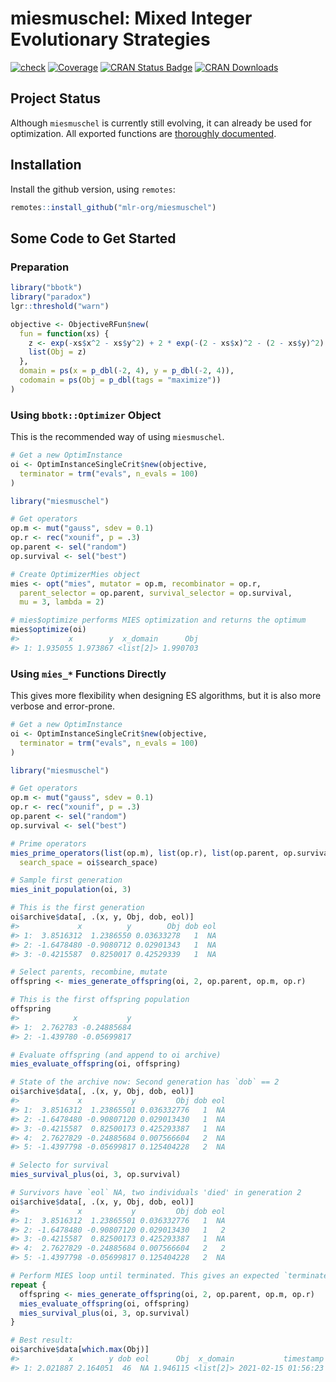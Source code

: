 
# miesmuschel: Mixed Integer Evolutionary Strategies

[![check](https://github.com/mlr-org/miesmuschel/actions/workflows/check.yml/badge.svg)](https://github.com/mlr-org/miesmuschel/actions/workflows/check.yml)
[![Coverage](https://codecov.io/github/mlr-org/miesmuschel/branch/master/graphs/badge.svg)](https://codecov.io/github/mlr-org/miesmuschel)
[![CRAN Status Badge](https://www.r-pkg.org/badges/version/miesmuschel)](https://CRAN.R-project.org/package=miesmuschel)
[![CRAN Downloads](https://cranlogs.r-pkg.org/badges/miesmuschel)](https://CRAN.R-project.org/package=miesmuschel)

## Project Status

Although `miesmuschel` is currently still evolving, it can already be used for optimization. All exported functions are [thoroughly documented](https://mlr-org.github.io/miesmuschel/reference/index.html).

## Installation

Install the github version, using `remotes`:

```r
remotes::install_github("mlr-org/miesmuschel")
```

## Some Code to Get Started

### Preparation

```r
library("bbotk")
library("paradox")
lgr::threshold("warn")

objective <- ObjectiveRFun$new(
  fun = function(xs) {
    z <- exp(-xs$x^2 - xs$y^2) + 2 * exp(-(2 - xs$x)^2 - (2 - xs$y)^2)
    list(Obj = z)
  },
  domain = ps(x = p_dbl(-2, 4), y = p_dbl(-2, 4)),
  codomain = ps(Obj = p_dbl(tags = "maximize"))
)
```

### Using `bbotk::Optimizer` Object

This is the recommended way of using `miesmuschel`.

```r
# Get a new OptimInstance
oi <- OptimInstanceSingleCrit$new(objective,
  terminator = trm("evals", n_evals = 100)
)

library("miesmuschel")

# Get operators
op.m <- mut("gauss", sdev = 0.1)
op.r <- rec("xounif", p = .3)
op.parent <- sel("random")
op.survival <- sel("best")

# Create OptimizerMies object
mies <- opt("mies", mutator = op.m, recombinator = op.r,
  parent_selector = op.parent, survival_selector = op.survival,
  mu = 3, lambda = 2)

# mies$optimize performs MIES optimization and returns the optimum
mies$optimize(oi)
#>           x        y  x_domain      Obj
#> 1: 1.935055 1.973867 <list[2]> 1.990703
```

### Using `mies_*` Functions Directly

This gives more flexibility when designing ES algorithms, but it is also more verbose and error-prone.

```r
# Get a new OptimInstance
oi <- OptimInstanceSingleCrit$new(objective,
  terminator = trm("evals", n_evals = 100)
)

library("miesmuschel")

# Get operators
op.m <- mut("gauss", sdev = 0.1)
op.r <- rec("xounif", p = .3)
op.parent <- sel("random")
op.survival <- sel("best")

# Prime operators
mies_prime_operators(list(op.m), list(op.r), list(op.parent, op.survival),
  search_space = oi$search_space)

# Sample first generation
mies_init_population(oi, 3)

# This is the first generation
oi$archive$data[, .(x, y, Obj, dob, eol)]
#>             x          y        Obj dob eol
#> 1:  3.8516312  1.2386550 0.03633278   1  NA
#> 2: -1.6478480 -0.9080712 0.02901343   1  NA
#> 3: -0.4215587  0.8250017 0.42529339   1  NA

# Select parents, recombine, mutate
offspring <- mies_generate_offspring(oi, 2, op.parent, op.m, op.r)

# This is the first offspring population
offspring
#>            x           y
#> 1:  2.762783 -0.24885684
#> 2: -1.439780 -0.05699817

# Evaluate offspring (and append to oi archive)
mies_evaluate_offspring(oi, offspring)

# State of the archive now: Second generation has `dob` == 2 
oi$archive$data[, .(x, y, Obj, dob, eol)]
#>             x           y         Obj dob eol
#> 1:  3.8516312  1.23865501 0.036332776   1  NA
#> 2: -1.6478480 -0.90807120 0.029013430   1  NA
#> 3: -0.4215587  0.82500173 0.425293387   1  NA
#> 4:  2.7627829 -0.24885684 0.007566604   2  NA
#> 5: -1.4397798 -0.05699817 0.125404228   2  NA

# Selecto for survival
mies_survival_plus(oi, 3, op.survival)

# Survivors have `eol` NA, two individuals 'died' in generation 2
oi$archive$data[, .(x, y, Obj, dob, eol)]
#>             x           y         Obj dob eol
#> 1:  3.8516312  1.23865501 0.036332776   1  NA
#> 2: -1.6478480 -0.90807120 0.029013430   1   2
#> 3: -0.4215587  0.82500173 0.425293387   1  NA
#> 4:  2.7627829 -0.24885684 0.007566604   2   2
#> 5: -1.4397798 -0.05699817 0.125404228   2  NA

# Perform MIES loop until terminated. This gives an expected `terminated` error
repeat {
  offspring <- mies_generate_offspring(oi, 2, op.parent, op.m, op.r)
  mies_evaluate_offspring(oi, offspring)
  mies_survival_plus(oi, 3, op.survival)
}

# Best result:
oi$archive$data[which.max(Obj)]
#>           x        y dob eol      Obj  x_domain           timestamp batch_nr
#> 1: 2.021887 2.164051  46  NA 1.946115 <list[2]> 2021-02-15 01:56:23       46
```

